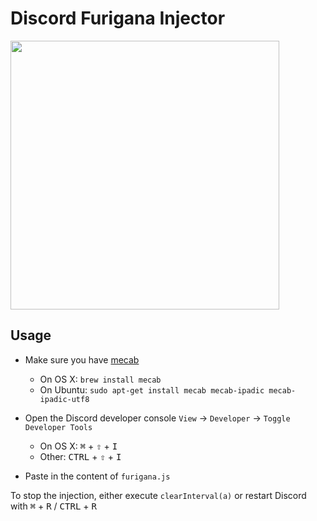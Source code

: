 # Discord Furigana Injector

<img width=430 src="https://user-images.githubusercontent.com/4116708/28990536-b669da42-797e-11e7-9e68-4d8bd42d0a92.png" />

## Usage

- Make sure you have [mecab](https://github.com/taku910/mecab)
    - On OS X: `brew install mecab`
    - On Ubuntu: `sudo apt-get install mecab mecab-ipadic mecab-ipadic-utf8`

- Open the Discord developer console `View` → `Developer` → `Toggle Developer Tools`
    - On OS X: <kbd>⌘</kbd> + <kbd>⇧</kbd> + <kbd>I</kbd>
    - Other: <kbd>CTRL</kbd> + <kbd>⇧</kbd> + <kbd>I</kbd>

- Paste in the content of `furigana.js`

To stop the injection, either execute `clearInterval(a)` or restart Discord with <kbd>⌘</kbd> + <kbd>R</kbd> / <kbd>CTRL</kbd> + <kbd>R</kbd>
